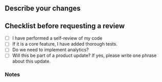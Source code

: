 ## Describe your changes

## Checklist before requesting a review

-   [ ] I have performed a self-review of my code
-   [ ] If it is a core feature, I have added thorough tests.
-   [ ] Do we need to implement analytics?
-   [ ] Will this be part of a product update? If yes, please write one phrase about this update.

### Notes
